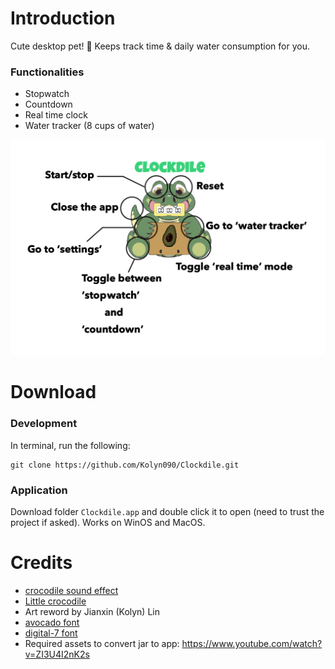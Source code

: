 # Introduction
Cute desktop pet! 🐊 Keeps track time & daily water consumption for you.

### Functionalities
* Stopwatch
* Countdown
* Real time clock
* Water tracker (8 cups of water)

![usage](readme-images/usage.png)

# Download
### Development
In terminal, run the following:

```
git clone https://github.com/Kolyn090/Clockdile.git
```
### Application
Download folder `Clockdile.app` and double click it
to open (need to trust the project if asked). Works
on WinOS and MacOS.

# Credits
* [crocodile sound effect](https://www.zapsplat.com/sound-effect-category/alligators-and-crocodiles/)
* [Little crocodile](https://www.vectorstock.com/royalty-free-vector/little-crocodile-vector-4641386)
* Art reword by Jianxin (Kolyn) Lin
* [avocado font](https://www.dafont.com/avocado-2.font)
* [digital-7 font](http://www.styleseven.com)
* Required assets to convert jar to app: https://www.youtube.com/watch?v=ZI3U4I2nK2s
